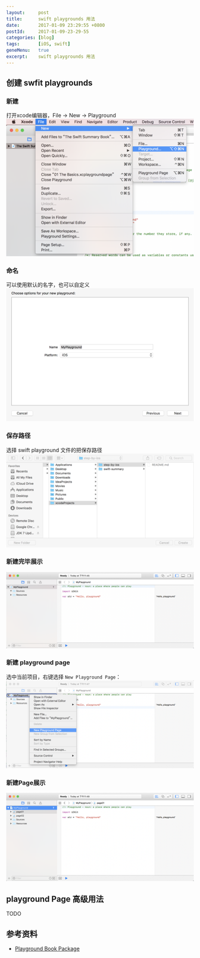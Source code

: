 ```yaml
---
layout:     post
title:      swift playgrounds 用法
date:       2017-01-09 23:29:55 +0800
postId:     2017-01-09-23-29-55
categories: [blog]
tags:       [iOS, swift]
geneMenu:   true
excerpt:    swift playgrounds 用法
---
```


## 创建 swfit playgrounds


### 新建

打开xcode编辑器，File -> New -> Playground
![新建Playground](/image/post/2017/01/09/20170109-0100.png)

### 命名

可以使用默认的名字，也可以自定义
![新建Playground](/image/post/2017/01/09/20170109-0101.png)

### 保存路径

选择 swift playground 文件的把保存路径
![新建Playground](/image/post/2017/01/09/20170109-0102.png)

### 新建完毕展示 

![新建Playground](/image/post/2017/01/09/20170109-0103.png)


### 新建 playground page

选中当前项目，右键选择 `New Playground Page`：
![新建Playground](/image/post/2017/01/09/20170109-0104.png)

### 新建Page展示

![新建Playground](/image/post/2017/01/09/20170109-0105.png)

## playground Page 高级用法
TODO

## 参考资料

* [Playground Book Package](https://developer.apple.com/library/content/documentation/Xcode/Conceptual/swift_playgrounds_doc_format/index.html#//apple_ref/doc/uid/TP40017343-CH47-SW4)

```java
```
